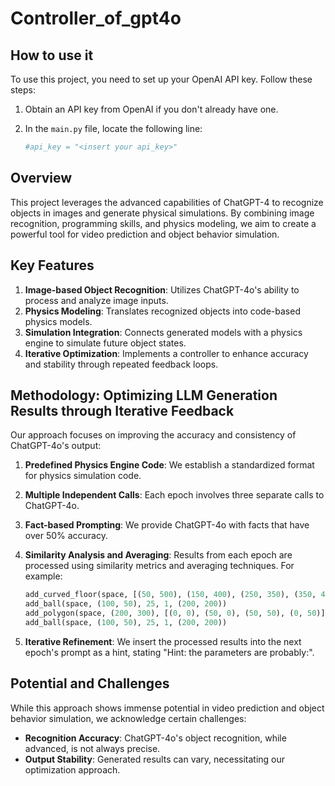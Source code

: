 # Controller_of_gpt4o

## How to use it

To use this project, you need to set up your OpenAI API key. Follow these steps:

1. Obtain an API key from OpenAI if you don't already have one.
2. In the `main.py` file, locate the following line:

   ```python
   #api_key = "<insert your api_key>"

## Overview

This project leverages the advanced capabilities of ChatGPT-4 to recognize objects in images and generate physical simulations. By combining image recognition, programming skills, and physics modeling, we aim to create a powerful tool for video prediction and object behavior simulation.

## Key Features

1. **Image-based Object Recognition**: Utilizes ChatGPT-4o's ability to process and analyze image inputs.
2. **Physics Modeling**: Translates recognized objects into code-based physics models.
3. **Simulation Integration**: Connects generated models with a physics engine to simulate future object states.
4. **Iterative Optimization**: Implements a controller to enhance accuracy and stability through repeated feedback loops.

## Methodology: Optimizing LLM Generation Results through Iterative Feedback

Our approach focuses on improving the accuracy and consistency of ChatGPT-4o's output:

1. **Predefined Physics Engine Code**: We establish a standardized format for physics simulation code.
2. **Multiple Independent Calls**: Each epoch involves three separate calls to ChatGPT-4o.
3. **Fact-based Prompting**: We provide ChatGPT-4o with facts that have over 50% accuracy.
4. **Similarity Analysis and Averaging**: Results from each epoch are processed using similarity metrics and averaging techniques. For example:

   ```python
   add_curved_floor(space, [(50, 500), (150, 400), (250, 350), (350, 450), (450, 500)], 5, 0.5)
   add_ball(space, (100, 50), 25, 1, (200, 200))
   add_polygon(space, (200, 300), [(0, 0), (50, 0), (50, 50), (0, 50)], 10, (0, 0))
   add_ball(space, (100, 50), 25, 1, (200, 200))
6. **Iterative Refinement**: We insert the processed results into the next epoch's prompt as a hint, stating "Hint: the parameters are probably:".

## Potential and Challenges

While this approach shows immense potential in video prediction and object behavior simulation, we acknowledge certain challenges:

- **Recognition Accuracy**: ChatGPT-4o's object recognition, while advanced, is not always precise.
- **Output Stability**: Generated results can vary, necessitating our optimization approach.

